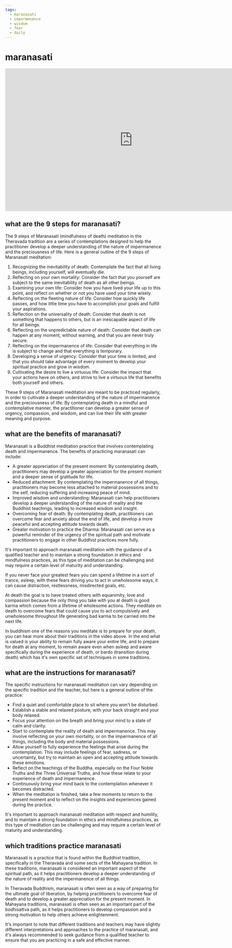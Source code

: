 ```yaml
---
tags:
  - maranasati 
  - impermenence 
  - wisdom 
  - fear 
  - daily 
---
```

# maranasati

<iframe width="819" height="461" src="https://www.youtube.com/embed/5SBrCdRTX8o" title="Maranasati: Buddhist Reflections on Death" frameborder="0" allow="accelerometer; autoplay; clipboard-write; encrypted-media; gyroscope; picture-in-picture; web-share" allowfullscreen></iframe>

## what are the 9 steps for maranasati?

The 9 steps of Maranasati (mindfulness of death) meditation in the Theravada tradition are a series of contemplations designed to help the practitioner develop a deeper understanding of the nature of impermanence and the preciousness of life. Here is a general outline of the 9 steps of Maranasati meditation:

1. Recognizing the inevitability of death: Contemplate the fact that all living beings, including yourself, will eventually die.
1. Reflecting on your own mortality: Consider the fact that you yourself are subject to the same inevitability of death as all other beings.
1. Examining your own life: Consider how you have lived your life up to this point, and reflect on whether or not you have used your time wisely.
1. Reflecting on the fleeting nature of life: Consider how quickly life passes, and how little time you have to accomplish your goals and fulfill your aspirations.
1. Reflection on the universality of death: Consider that death is not something that happens to others, but is an inescapable aspect of life for all beings.
1. Reflecting on the unpredictable nature of death: Consider that death can happen at any moment, without warning, and that you are never truly secure.
1. Reflecting on the impermanence of life: Consider that everything in life is subject to change and that everything is temporary.
1. Developing a sense of urgency: Consider that your time is limited, and that you should take advantage of every moment to develop your spiritual practice and grow in wisdom.
1. Cultivating the desire to live a virtuous life: Consider the impact that your actions have on others, and strive to live a virtuous life that benefits both yourself and others.

These 9 steps of Maranasati meditation are meant to be practiced regularly, in order to cultivate a deeper understanding of the nature of impermanence and the preciousness of life. By contemplating death in a mindful and contemplative manner, the practitioner can develop a greater sense of urgency, compassion, and wisdom, and can live their life with greater meaning and purpose.

## what are the benefits of maranasati?

Maranasati is a Buddhist meditation practice that involves contemplating death and impermanence. The benefits of practicing maranasati can include:

- A greater appreciation of the present moment: By contemplating death, practitioners may develop a greater appreciation for the present moment and a deeper sense of gratitude for life.
- Reduced attachment: By contemplating the impermanence of all things, practitioners may become less attached to material possessions and to the self, reducing suffering and increasing peace of mind.
- Improved wisdom and understanding: Maranasati can help practitioners develop a deeper understanding of the nature of reality and the Buddhist teachings, leading to increased wisdom and insight.
- Overcoming fear of death: By contemplating death, practitioners can overcome fear and anxiety about the end of life, and develop a more peaceful and accepting attitude towards death.
- Greater motivation to practice the Dharma: Maranasati can serve as a powerful reminder of the urgency of the spiritual path and motivate practitioners to engage in other Buddhist practices more fully.

It's important to approach maranasati meditation with the guidance of a qualified teacher and to maintain a strong foundation in ethics and mindfulness practices, as this type of meditation can be challenging and may require a certain level of maturity and understanding.

If you never face your greatest fears you can spend a lifetime in a sort of trance, asleep, with these fears driving you to act in unwholesome ways, it can cause distraction, restlessness, misdirected goals, etc.

At death the goal is to have treated others with equanimity, love and compassion because the only thing you take with you at death is good karma which comes from a lifetime of wholesome actions.  They meditate on death to overcome fears that could cause you to act compulsively and unwholesome throughout life generating bad karma to be carried into the next life.

In buddhism one of the reasons you meditate is to prepare for your death, you can hear more about their traditions in the video above.  In the end what is valued is your ability to remain fully aware your entire life, and to prepare for death at any moment, to remain aware even when asleep and aware specifically during the experience of death, or bardo (transition during death) which has it's own specific set of techniques in some traditions.

## what are the instructions for maranasati?

The specific instructions for maranasati meditation can vary depending on the specific tradition and the teacher, but here is a general outline of the practice:

- Find a quiet and comfortable place to sit where you won't be disturbed.
- Establish a stable and relaxed posture, with your back straight and your body relaxed.
- Focus your attention on the breath and bring your mind to a state of calm and clarity.
- Start to contemplate the reality of death and impermanence. This may involve reflecting on your own mortality, or on the impermanence of all things, including the body and material possessions.
- Allow yourself to fully experience the feelings that arise during the contemplation. This may include feelings of fear, sadness, or uncertainty, but try to maintain an open and accepting attitude towards these emotions.
- Reflect on the teachings of the Buddha, especially on the Four Noble Truths and the Three Universal Truths, and how these relate to your experience of death and impermanence.
- Continuously bring your mind back to the contemplation whenever it becomes distracted.
- When the meditation is finished, take a few moments to return to the present moment and to reflect on the insights and experiences gained during the practice.

It's important to approach maranasati meditation with respect and humility, and to maintain a strong foundation in ethics and mindfulness practices, as this type of meditation can be challenging and may require a certain level of maturity and understanding.

## which traditions practice maranasati

Maranasati is a practice that is found within the Buddhist tradition, specifically in the Theravada and some sects of the Mahayana tradition. In these traditions, maranasati is considered an important aspect of the spiritual path, as it helps practitioners develop a deeper understanding of the nature of reality and the impermanence of all things.

In Theravada Buddhism, maranasati is often seen as a way of preparing for the ultimate goal of liberation, by helping practitioners to overcome fear of death and to develop a greater appreciation for the present moment. In Mahayana traditions, maranasati is often seen as an important part of the bodhisattva path, as it helps practitioners to develop compassion and a strong motivation to help others achieve enlightenment.

It's important to note that different traditions and teachers may have slightly different interpretations and approaches to the practice of maranasati, and it's always recommended to seek guidance from a qualified teacher to ensure that you are practicing in a safe and effective manner.
